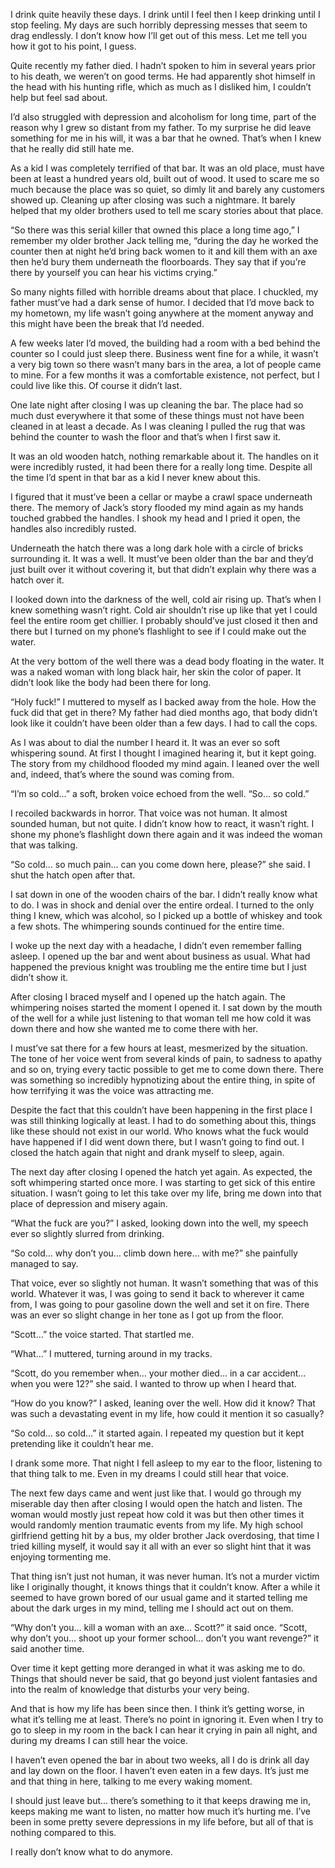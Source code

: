 I drink quite heavily these days. I drink until I feel then I keep drinking until I stop feeling. My days are such horribly depressing messes that seem to drag endlessly. I don’t know how I’ll get out of this mess. Let me tell you how it got to his point, I guess.

Quite recently my father died. I hadn’t spoken to him in several years prior to his death, we weren’t on good terms. He had apparently shot himself in the head with his hunting rifle, which as much as I disliked him, I couldn’t help but feel sad about.

I’d also struggled with depression and alcoholism for long time, part of the reason why I grew so distant from my father. To my surprise he did leave something for me in his will, it was a bar that he owned. That’s when I knew that he really did still hate me.

As a kid I was completely terrified of that bar. It was an old place, must have been at least a hundred years old, built out of wood. It used to scare me so much because the place was so quiet, so dimly lit and barely any customers showed up. Cleaning up after closing was such a nightmare. It barely helped that my older brothers used to tell me scary stories about that place.

“So there was this serial killer that owned this place a long time ago,” I remember my older brother Jack telling me, “during the day he worked the counter then at night he’d bring back women to it and kill them with an axe then he’d bury them underneath the floorboards. They say that if you’re there by yourself you can hear his victims crying.”  

So many nights filled with horrible dreams about that place. I chuckled, my father must’ve had a dark sense of humor. I decided that I’d move back to my hometown, my life wasn’t going anywhere at the moment anyway and this might have been the break that I’d needed.

A few weeks later I’d moved, the building had a room with a bed behind the counter so I could just sleep there. Business went fine for a while, it wasn’t a very big town so there wasn’t many bars in the area, a lot of people came to mine. For a few months it was a comfortable existence, not perfect, but I could live like this. Of course it didn’t last.

One late night after closing I was up cleaning the bar. The place had so much dust everywhere it that some of these things must not have been cleaned in at least a decade. As I was cleaning I pulled the rug that was behind the counter to wash the floor and that’s when I first saw it.

It was an old wooden hatch, nothing remarkable about it. The handles on it were incredibly rusted, it had been there for a really long time. Despite all the time I’d spent in that bar as a kid I never knew about this.

I figured that it must’ve been a cellar or maybe a crawl space underneath there. The memory of Jack’s story flooded my mind again as my hands touched grabbed the handles. I shook my head and I pried it open, the handles also incredibly rusted.

Underneath the hatch there was a long dark hole with a circle of bricks surrounding it. It was a well. It must’ve been older than the bar and they’d just built over it without covering it, but that didn’t explain why there was a hatch over it.

I looked down into the darkness of the well, cold air rising up. That’s when I knew something wasn’t right. Cold air shouldn’t rise up like that yet I could feel the entire room get chillier. I probably should’ve just closed it then and there but I turned on my phone’s flashlight to see if I could make out the water.

At the very bottom of the well there was a dead body floating in the water. It was a naked woman with long black hair, her skin the color of paper. It didn’t look like the body had been there for long.

“Holy fuck!” I muttered to myself as I backed away from the hole. How the fuck did that get in there? My father had died months ago, that body didn’t look like it couldn’t have been older than a few days. I had to call the cops.

As I was about to dial the number I heard it. It was an ever so soft whispering sound. At first I thought I imagined hearing it, but it kept going. The story from my childhood flooded my mind again. I leaned over the well and, indeed, that’s where the sound was coming from.

“I’m so cold…” a soft, broken voice echoed from the well. “So… so cold.”

I recoiled backwards in horror. That voice was not human. It almost sounded human, but not quite. I didn’t know how to react, it wasn’t right. I shone my phone’s flashlight down there again and it was indeed the woman that was talking.

“So cold… so much pain… can you come down here, please?” she said. I shut the hatch open after that. 

I sat down in one of the wooden chairs of the bar. I didn’t really know what to do. I was in shock and denial over the entire ordeal. I turned to the only thing I knew, which was alcohol, so I picked up a bottle of whiskey and took a few shots. The whimpering sounds continued for the entire time.

I woke up the next day with a headache, I didn’t even remember falling asleep. I opened up the bar and went about business as usual. What had happened the previous knight was troubling me the entire time but I just didn’t show it. 

After closing I braced myself and I opened up the hatch again. The whimpering noises started the moment I opened it. I sat down by the mouth of the well for a while just listening to that woman tell me how cold it was down there and how she wanted me to come there with her.

I must’ve sat there for a few hours at least, mesmerized by the situation. The tone of her voice went from several kinds of pain, to sadness to apathy and so on, trying every tactic possible to get me to come down there. There was something so incredibly hypnotizing about the entire thing, in spite of how terrifying it was the voice was attracting me. 

Despite the fact that this couldn’t have been happening in the first place I was still thinking logically at least. I had to do something about this, things like these should not exist in our world. Who knows what the fuck would have happened if I did went down there, but I wasn’t going to find out. I closed the hatch again that night and drank myself to sleep, again.

The next day after closing I opened the hatch yet again. As expected, the soft whimpering started once more. I was starting to get sick of this entire situation. I wasn’t going to let this take over my life, bring me down into that place of depression and misery again. 

“What the fuck are you?” I asked, looking down into the well, my speech ever so slightly slurred from drinking.

“So cold… why don’t you… climb down here… with me?” she painfully managed to say. 

That voice, ever so slightly not human. It wasn’t something that was of this world. Whatever it was, I was going to send it back to wherever it came from, I was going to pour gasoline down the well and set it on fire. There was an ever so slight change in her tone as I got up from the floor. 

“Scott…” the voice started. That startled me. 

“What…” I muttered, turning around in my tracks. 

“Scott, do you remember when… your mother died… in a car accident… when you were 12?” she said. I wanted to throw up when I heard that. 

“How do you know?” I asked, leaning over the well. How did it know? That was such a devastating event in my life, how could it mention it so casually?

“So cold… so cold…” it started again. I repeated my question but it kept pretending like it couldn’t hear me. 

I drank some more. That night I fell asleep to my ear to the floor, listening to that thing talk to me. Even in my dreams I could still hear that voice. 

The next few days came and went just like that. I would go through my miserable day then after closing I would open the hatch and listen. The woman would mostly just repeat how cold it was but then other times it would randomly mention traumatic events from my life. My high school girlfriend getting hit by a bus, my older brother Jack overdosing, that time I tried killing myself, it would say it all with an ever so slight hint that it was enjoying tormenting me.

That thing isn’t just not human, it was never human. It’s not a murder victim like I originally thought, it knows things that it couldn’t know. After a while it seemed to have grown bored of our usual game and it started telling me about the dark urges in my mind, telling me I should act out on them.

“Why don’t you… kill a woman with an axe… Scott?” it said once. “Scott, why don’t you… shoot up your former school… don’t you want revenge?” it said another time.

Over time it kept getting more deranged in what it was asking me to do. Things that should never be said, that go beyond just violent fantasies and into the realm of knowledge that disturbs your very being. 

And that is how my life has been since then. I think it’s getting worse, in what it’s telling me at least. There’s no point in ignoring it. Even when I try to go to sleep in my room in the back I can hear it crying in pain all night, and during my dreams I can still hear the voice.

I haven’t even opened the bar in about two weeks, all I do is drink all day and lay down on the floor. I haven’t even eaten in a few days. It’s just me and that thing in here, talking to me every waking moment. 

I should just leave but… there’s something to it that keeps drawing me in, keeps making me want to listen, no matter how much it’s hurting me. I’ve been in some pretty severe depressions in my life before, but all of that is nothing compared to this.

I really don’t know what to do anymore.